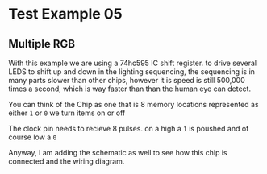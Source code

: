 # Test Example 05
## Multiple RGB

With this example we are using a 74hc595 IC shift register.  to drive several LEDS to shift up and down in the lighting sequencing, the sequencing is in many parts slower than other chips,  however it is speed is still 500,000 times a second, which is way faster than than the human eye can detect.  

You can think of the Chip as one that is 8 memory locations represented as either `1` or `0` we turn items on or off 

The clock pin needs to recieve 8 pulses.  on a high a `1` is poushed and of course low a `0`

Anyway,  I am adding the schematic as well to see how this chip is connected and the wiring diagram.

